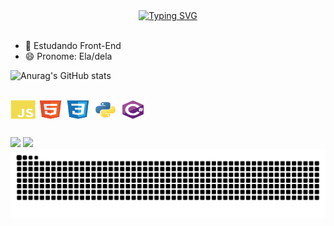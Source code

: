 <div align="center">
   <a href="https://git.io/typing-svg">
     <img src="https://readme-typing-svg.demolab.com?font=Fira+Code&weight=500&size=22&pause=1000&color=FF00F6&center=true&vCenter=true&random=false&width=524&lines=%E2%8A%B9+Olá,+seja+bem-vindo!+%CB%99%E1%B5%95%CB%99+%E2%8A%B9+" alt="Typing SVG">
   </a>
 </div>
 
 <img align="center" alt="" src="./src/header-gif.gif">
 
- 🌱 Estudando Front-End
- 😄 Pronome: Ela/dela

 ![Anurag's GitHub stats](https://github-readme-stats.vercel.app/api?username=Daiifp&show_icons=true&theme=tokyonight)

 <div style="display: inline_block"><br>
  <img align="center" alt="Dai-js" height="30" width="40" src="https://raw.githubusercontent.com/devicons/devicon/master/icons/javascript/javascript-plain.svg">
  <img align="center" alt="Dai-HTML" height="30" width="40" src="https://raw.githubusercontent.com/devicons/devicon/master/icons/html5/html5-original.svg">
  <img align="center" alt="Dai-CSS" height="30" width="40" src="https://raw.githubusercontent.com/devicons/devicon/master/icons/css3/css3-original.svg">
  <img align="center" alt="Dai-Python" height="30" width="40" src="https://raw.githubusercontent.com/devicons/devicon/master/icons/python/python-original.svg">
  <img align="center" alt="Dai-Csharp" height="30" width="40" src="https://raw.githubusercontent.com/devicons/devicon/master/icons/csharp/csharp-original.svg">
</div>
  
  ##
 
<div> 
  <a href="https://instagram.com/daii_pedroso" target="_blank"><img src="https://img.shields.io/badge/-Instagram-%23E4405F?style=for-the-badge&logo=instagram&logoColor=white" target="_blank"></a>
  <a href = "mailto:dfreitaspedroso@gmail.com"><img src="https://img.shields.io/badge/-Gmail-%23333?style=for-the-badge&logo=gmail&logoColor=white" target="_blank"></a>

</div>

 <picture align="center">
   <source media="(prefers-color-scheme: dark)" srcset="https://raw.githubusercontent.com/daiifp/daiifp/output/github-contribution-grid-snake-dark.svg">
   <source media="(prefers-color-scheme: light)" srcset="https://raw.githubusercontent.com/daiifp/daiifp/output/github-contribution-grid-snake-dark.svg">
   <img align="center" alt="github contribution grid snake animation" src="https://raw.githubusercontent.com/daiifp/daiifp/output/github-contribution-grid-snake.svg">
 </picture> 
